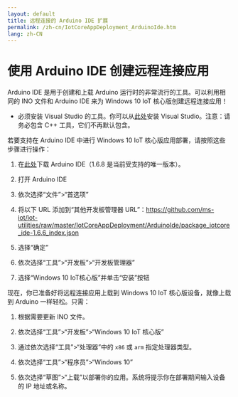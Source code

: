 ```yaml
---
layout: default
title: 远程连接的 Arduino IDE 扩展
permalink: /zh-cn/IotCoreAppDeployment_ArduinoIde.htm
lang: zh-CN
---
```

# 使用 Arduino IDE 创建远程连接应用

Arduino IDE 是用于创建和上载 Arduino 运行时的非常流行的工具。可以利用相同的 INO 文件和 Arduino IDE 来为 Windows 10 IoT 核心版创建远程连接应用！

* 必须安装 Visual Studio 的工具。你可以从[此处](https://go.microsoft.com/fwlink/?LinkId=691978&clcid=0x409)安装 Visual Studio。注意：请务必包含 C++ 工具，它们不再默认包含。

若要支持在 Arduino IDE 中进行 Windows 10 IoT 核心版应用部署，请按照这些步骤进行操作：

1. 在[此处](https://www.arduino.cc/en/Main/Software)下载 Arduino IDE（1.6.8 是当前受支持的唯一版本）。

2. 打开 Arduino IDE

3. 依次选择“文件”\>“首选项”

4. 将以下 URL 添加到“其他开发板管理器 URL”：https://github.com/ms-iot/iot-utilities/raw/master/IotCoreAppDeployment/ArduinoIde/package_iotcore_ide-1.6.6_index.json

5. 选择“确定”

6. 依次选择“工具”\>“开发板”\>“开发板管理器”

7. 选择“Windows 10 IoT核心版”并单击“安装”按钮

现在，你已准备好将远程连接应用上载到 Windows 10 IoT 核心版设备，就像上载到 Arduino 一样轻松。只需：

1. 根据需要更新 INO 文件。

2. 依次选择“工具”\>“开发板”\>“Windows 10 IoT 核心版”

3. 通过依次选择“工具”\>“处理器”中的 `x86` 或 `arm` 指定处理器类型。

4. 依次选择“工具”\>“程序员”\>“Windows 10”

5. 依次选择“草图”\>“上载”以部署你的应用。系统将提示你在部署期间输入设备的 IP 地址或名称。



